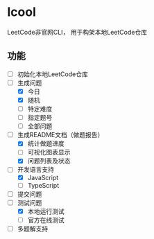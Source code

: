 # lcool
LeetCode非官网CLI， 用于构架本地LeetCode仓库

## 功能

+ [ ] 初始化本地LeetCode仓库
+ [ ] 生成问题
  + [x] 今日
  + [x] 随机
  + [ ] 特定难度
  + [ ] 指定题号
  + [ ] 全部问题
+ [ ] 生成README文档（做题报告）
  + [x] 统计做题进度
  + [ ] 可视化图表显示
  + [x] 问题列表及状态
+ [ ] 开发语言支持
  + [x] JavaScript
  + [ ] TypeScript
+ [ ] 提交问题
+ [ ] 测试问题
  + [x] 本地运行测试
  + [ ] 官方在线测试
+ [ ] 多题解支持
